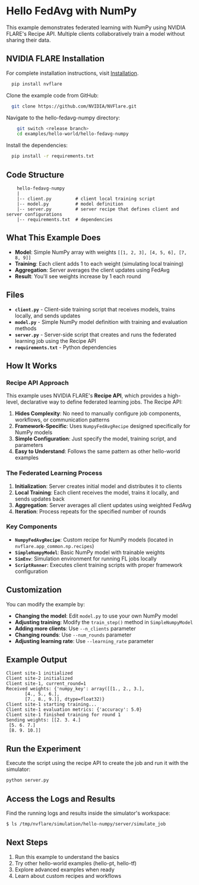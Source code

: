 # Hello FedAvg with NumPy

This example demonstrates federated learning with NumPy using NVIDIA FLARE's Recipe API. Multiple clients collaboratively train a model without sharing their data.

## NVIDIA FLARE Installation

For complete installation instructions, visit [Installation](https://nvflare.readthedocs.io/en/main/installation.html).

```bash
  pip install nvflare
```

Clone the example code from GitHub:

```bash
  git clone https://github.com/NVIDIA/NVFlare.git
```

Navigate to the hello-fedavg-numpy directory:

```bash
    git switch <release branch>
    cd examples/hello-world/hello-fedavg-numpy
```

Install the dependencies:

```bash
  pip install -r requirements.txt
```

## Code Structure

```
    hello-fedavg-numpy
    |
    |-- client.py         # client local training script
    |-- model.py          # model definition
    |-- server.py         # server recipe that defines client and server configurations
    |-- requirements.txt  # dependencies
```

## What This Example Does

- **Model**: Simple NumPy array with weights `[[1, 2, 3], [4, 5, 6], [7, 8, 9]]`
- **Training**: Each client adds 1 to each weight (simulating local training)
- **Aggregation**: Server averages the client updates using FedAvg
- **Result**: You'll see weights increase by 1 each round

## Files

- **`client.py`** - Client-side training script that receives models, trains locally, and sends updates
- **`model.py`** - Simple NumPy model definition with training and evaluation methods
- **`server.py`** - Server-side script that creates and runs the federated learning job using the Recipe API
- **`requirements.txt`** - Python dependencies

## How It Works

### Recipe API Approach

This example uses NVIDIA FLARE's **Recipe API**, which provides a high-level, declarative way to define federated learning jobs. The Recipe API:

1. **Hides Complexity**: No need to manually configure job components, workflows, or communication patterns
2. **Framework-Specific**: Uses `NumpyFedAvgRecipe` designed specifically for NumPy models
3. **Simple Configuration**: Just specify the model, training script, and parameters
4. **Easy to Understand**: Follows the same pattern as other hello-world examples

### The Federated Learning Process

1. **Initialization**: Server creates initial model and distributes it to clients
2. **Local Training**: Each client receives the model, trains it locally, and sends updates back
3. **Aggregation**: Server averages all client updates using weighted FedAvg
4. **Iteration**: Process repeats for the specified number of rounds

### Key Components

- **`NumpyFedAvgRecipe`**: Custom recipe for NumPy models (located in `nvflare.app_common.np.recipes`)
- **`SimpleNumpyModel`**: Basic NumPy model with trainable weights
- **`SimEnv`**: Simulation environment for running FL jobs locally
- **`ScriptRunner`**: Executes client training scripts with proper framework configuration

## Customization

You can modify the example by:

- **Changing the model**: Edit `model.py` to use your own NumPy model
- **Adjusting training**: Modify the `train_step()` method in `SimpleNumpyModel`
- **Adding more clients**: Use `--n_clients` parameter
- **Changing rounds**: Use `--num_rounds` parameter
- **Adjusting learning rate**: Use `--learning_rate` parameter

## Example Output

```
Client site-1 initialized
Client site-2 initialized
Client site-1, current_round=1
Received weights: {'numpy_key': array([[1., 2., 3.],
       [4., 5., 6.],
       [7., 8., 9.]], dtype=float32)}
Client site-1 starting training...
Client site-1 evaluation metrics: {'accuracy': 5.0}
Client site-1 finished training for round 1
Sending weights: [[2. 3. 4.]
 [5. 6. 7.]
 [8. 9. 10.]]
```

## Run the Experiment

Execute the script using the recipe API to create the job and run it with the simulator:

```bash
python server.py
```

## Access the Logs and Results

Find the running logs and results inside the simulator's workspace:

```bash
$ ls /tmp/nvflare/simulation/hello-numpy/server/simulate_job
```

## Next Steps

1. Run this example to understand the basics
2. Try other hello-world examples (hello-pt, hello-tf)
3. Explore advanced examples when ready
4. Learn about custom recipes and workflows
